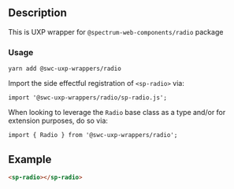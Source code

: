 ## Description

This is UXP wrapper for `@spectrum-web-components/radio` package

### Usage

```
yarn add @swc-uxp-wrappers/radio
```

Import the side effectful registration of `<sp-radio>` via:

```
import '@swc-uxp-wrappers/radio/sp-radio.js';
```

When looking to leverage the `Radio` base class as a type and/or for extension purposes, do so via:

```
import { Radio } from '@swc-uxp-wrappers/radio';
```

## Example

```html
<sp-radio></sp-radio>
```
